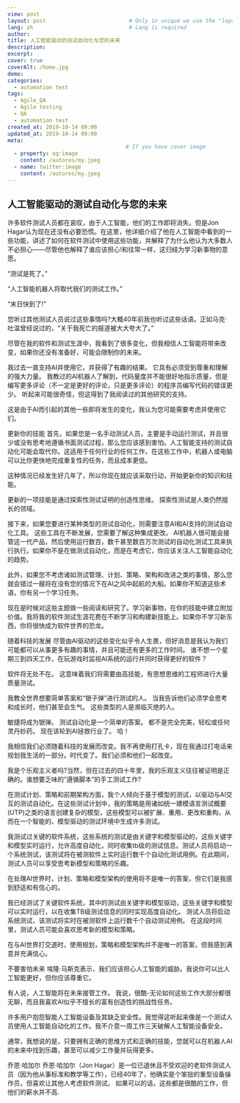 ```yaml
---
view: post
layout: post                          # Only in unique we use the "layout: post"
lang: zh                              # Lang is required
author: 
title: 人工智能驱动的测试自动化与您的未来
description: 
excerpt: 
cover: true
coverAlt: /home.jpg
demo: 
categories:
  - automation test
tags: 
  - Agile_QA
  - Agile testing
  - QA
  - automation test
created_at: 2019-10-14 09:00
updated_at: 2019-10-14 09:00
meta:
                                     # If you have cover image
  - property: og:image
    content: /autores/my.jpeg
  - name: twitter:image
    content: /autores/my.jpeg
---
```


## 人工智能驱动的测试自动化与您的未来

许多软件测试人员都在哀叹，由于人工智能，他们的工作即将消失。但是Jon Hagar认为现在还没有必要恐慌。在这里，他详细介绍了他在人工智能中看到的一些功能，讲述了如何在软件测试中使用这些功能，并解释了为什么他认为大多数人不必担心——尽管他也解释了谁应该担心!和往常一样，这归结为学习新事物的意愿。

“测试是死了。”

“人工智能机器人将取代我们的测试工作。”

“末日快到了!”

您听过其他测试人员说过这些事情吗?大概40年前我也听过这些话语。正如马克·吐温曾经说过的，“关于我死亡的报道被大大夸大了。”

尽管在我的软件和测试生涯中，我看到了很多变化，但我相信人工智能将带来改变，如果你还没有准备好，可能会限制你的未来。

我过去一直支持AI并使用它，并获得了有趣的结果。 它具有必须受到尊重和理解的强大力量。 我教过的AI机器人了解到，代码量度并不能很好地指示质量，但是编写更多评论（不一定是更好的评论，只是更多评论）的程序员编写代码的错误更少。 听起来可能很奇怪，但这得到了我阅读过的其他研究的支持。


这是由于AI而引起的其他一些即将发生的变化，我认为您可能需要考虑并使用它们。


更新你的技能
首先，如果您是一名手动测试人员，主要是手动运行测试，并且很少或没有思考地遵循书面测试过程，那么您应该感到害怕。人工智能支持的测试自动化可能会取代你。这适用于任何行业的任何工作，在这些工作中，机器人或电脑可以比你更快地完成重复性的任务，而且成本更低。

这种情况已经发生好几年了，所以你现在就应该采取行动，开始更新你的知识和技能。

更新的一项技能是通过探索性测试证明的创造性思维。 探索性测试是人类仍然擅长的领域。

接下来，如果您要进行某种类型的测试自动化，则需要注意AI和AI支持的测试自动化工具。 这些工具在不断发展，您需要了解这种集成更改。 AI机器人很可能会接管这一代产品，然后使用运行数百，数千甚至数百万次测试的自动化测试工具来执行执行。如果你不是在做测试自动化，而是在考虑它，你应该关注人工智能自动化的趋势。

此外，如果您不考虑诸如测试管理、计划、策略、架构和改进之类的事情，那么您就会错过一艘将在没有您的情况下在AI之风中起航的大船。如果你不知道这些术语，你有另一个学习任务。

现在是时候对这些主题做一些阅读和研究了。学习新事物，在你的技能中建立附加价值。我将我的软件测试生涯花费在不断学习和构建新技能上。如果你不学习新东西，你将很快成为软件世界的恐龙。

随着科技的发展
尽管由AI驱动的这些变化似乎令人生畏，但好消息是我认为我们可能都可以从事更多有趣的事情，并且可能还有更多的工作时间。 谁不想一个星期三到四天工作，在玩游戏时监视AI系统的运行并同时获得更好的软件？

软件将无处不在。 这意味着我们将需要由高技能，有思想思维的工程师进行大量质量测试。

我教全世界想要简单答案和“银子弹”进行测试的人。 当我告诉他们必须学会思考和成长时，他们甚至会生气。 这些类型的人是濒临灭绝的人。

敏捷将成为银弹。 测试自动化是一个简单的答案。 都不是完全完美，轻松或任何灵丹妙药。 现在该轮到AI拯救行业了。 哈！

我相信我们必须随着科技的发展而改变。我不再使用打孔卡，现在我通过打电话来规划我生活的一部分。时代变了。我们必须和他们一起改变。

我是个乐观主义者吗?当然，但在过去的四十年里，我的乐观主义往往被证明是正确的。谁想要乏味的“遵循脚本”的手工测试工作?

在测试计划、策略和前期架构方面，我个人倾向于基于模型的测试，以驱动与AI交互的测试自动化。在这些测试计划中，我的策略是用诸如统一建模语言测试概要(UTP)之类的语言创建复杂的模型，这些模型可以被扩展、重用、更改和重构，从而在一个智能的、模型驱动的测试环境中生成许多测试。

我测试过关键的软件系统，这些系统的测试是由关键字和模型驱动的，这些关键字和模型实时运行，允许高度自动化，同时收集tb级的测试信息。测试人员将启动一个系统测试，该测试将在被测软件上实时运行数千个自动化测试用例。在此期间，测试人员可以享受思考新模型和策略的乐趣。

在处理AI世界时，计划、策略和模型架构的使用将不是唯一的答案，但它们是我感到舒适和有信心的。




我已经测试了关键软件系统，其中的测试由关键字和模型驱动，这些关键字和模型可以实时运行，以在收集TB级测试信息的同时实现高度自动化。 测试人员将启动系统测试，该测试将实时在被测软件上运行数千个自动测试用例。 在这段时间里，测试人员可能会喜欢思考新的模型和策略。

在与AI世界打交道时，使用规划，策略和模型架构并不是唯一的答案，但我感到满意并充满信心。


不要害怕未来
埃隆·马斯克表示，我们应该担心人工智能的威胁。我说你可以比人工智能更好，但你应该尊重它。

有人说，人工智能将在未来接管工作。 我说，很酷-无论如何这些工作大部分都很无聊，而且我喜欢AI似乎不擅长的富有创造性的挑战性任务。

许多用户抱怨智能人工智能设备及其缺乏安全性。我觉得这听起来像是一个测试人员使用人工智能自动化的工作。我不介意一周工作三天破解人工智能设备安全。

通常，我想说的是，只要拥有正确的思维方式和正确的技能，您就可以在机器人AI的未来中找到乐趣，甚至可以减少工作量并玩得更多。


乔恩·哈加尔
乔恩·哈加尔（Jon Hagar）是一位已退休且不受欢迎的老软件测试人员（因为他从事标准和教学等工作），已经40年了，他确实是个笨拙的重型设备操作员，但喜欢让其他人考虑软件测试。 如果可以的话，这些都是很酷的工作，但他们的薪水并不高.
